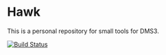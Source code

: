 # Hawk
This is a personal repository for small tools for DMS3.

[![Build Status](https://travis-ci.org/dhoegh/Hawk.jl.svg?branch=master)](https://travis-ci.org/dhoegh/Hawk.jl)
